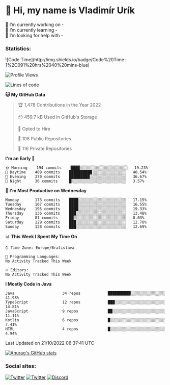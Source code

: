 <h1> 👋 Hi, my name is Vladimír Urík</h1>
<p>
 🔭 I’m currently working on -<br>
 🌱 I’m currently learning -<br>
 🤔 I’m looking for help with -<br>
</p>
<h3>Statistics:</h3>
<!--START_SECTION:waka-->
![Code Time](http://img.shields.io/badge/Code%20Time-1%2C091%20hrs%2040%20mins-blue)

![Profile Views](http://img.shields.io/badge/Profile%20Views-5-blue)

![Lines of code](https://img.shields.io/badge/From%20Hello%20World%20I%27ve%20Written-4%20Million%20lines%20of%20code-blue)

**🐱 My GitHub Data** 

> 🏆 1,478 Contributions in the Year 2022
 > 
> 📦 459.7 kB Used in GitHub's Storage 
 > 
> 💼 Opted to Hire
 > 
> 📜 108 Public Repositories 
 > 
> 🔑 116 Private Repositories  
 > 
**I'm an Early 🐤** 

```text
🌞 Morning    194 commits    ████░░░░░░░░░░░░░░░░░░░░░   19.23% 
🌆 Daytime    409 commits    ██████████░░░░░░░░░░░░░░░   40.54% 
🌃 Evening    370 commits    █████████░░░░░░░░░░░░░░░░   36.67% 
🌙 Night      36 commits     █░░░░░░░░░░░░░░░░░░░░░░░░   3.57%

```
📅 **I'm Most Productive on Wednesday** 

```text
Monday       173 commits    ████░░░░░░░░░░░░░░░░░░░░░   17.15% 
Tuesday      167 commits    ████░░░░░░░░░░░░░░░░░░░░░   16.55% 
Wednesday    195 commits    ████░░░░░░░░░░░░░░░░░░░░░   19.33% 
Thursday     136 commits    ███░░░░░░░░░░░░░░░░░░░░░░   13.48% 
Friday       81 commits     ██░░░░░░░░░░░░░░░░░░░░░░░   8.03% 
Saturday     129 commits    ███░░░░░░░░░░░░░░░░░░░░░░   12.78% 
Sunday       128 commits    ███░░░░░░░░░░░░░░░░░░░░░░   12.69%

```


📊 **This Week I Spent My Time On** 

```text
⌚︎ Time Zone: Europe/Bratislava

💬 Programming Languages: 
No Activity Tracked This Week

🔥 Editors: 
No Activity Tracked This Week

```

**I Mostly Code in Java** 

```text
Java                     34 repos            ██████████░░░░░░░░░░░░░░░   41.98% 
TypeScript               12 repos            ███░░░░░░░░░░░░░░░░░░░░░░   14.81% 
JavaScript               9 repos             ██░░░░░░░░░░░░░░░░░░░░░░░   11.11% 
Kotlin                   6 repos             █░░░░░░░░░░░░░░░░░░░░░░░░   7.41% 
HTML                     4 repos             █░░░░░░░░░░░░░░░░░░░░░░░░   4.94%

```



 Last Updated on 21/10/2022 06:37:41 UTC
<!--END_SECTION:waka-->

[![Anurag's GitHub stats](https://github-readme-stats.vercel.app/api?username=vladimir-urik)](https://github.com/anuraghazra/github-readme-stats)

<h3>Social sites:</h3>
<p><a href="https://twitter.com/GGGEDR" target="_blank"><img alt="Twitter" src="https://img.shields.io/badge/twitter-%231DA1F2.svg?&style=for-the-badge&logo=twitter&logoColor=white" /></a> <a href="https://www.reddit.com/user/GGGEDR" target="_blank"><img alt="Twitter" src="https://img.shields.io/badge/reddit-%23FE6262.svg?&style=for-the-badge&logo=reddit&logoColor=white" /></a> <a href="https://discord.com/users/535708984959827978" target="_blank"><img alt="Discord" src="https://img.shields.io/badge/discord-%235865f2.svg?&style=for-the-badge&logo=discord&logoColor=white" />
</p>
